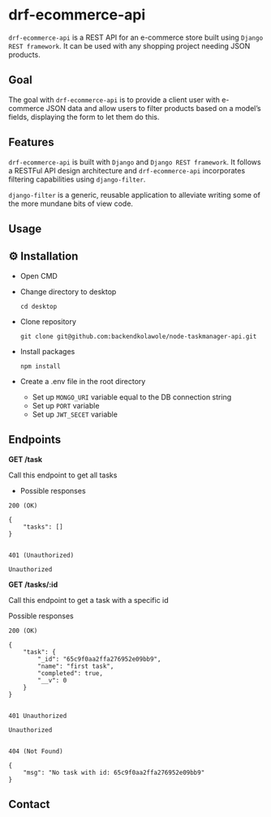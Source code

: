 # drf-ecommerce-api

`drf-ecommerce-api` is a REST API for an e-commerce store built using `Django REST framework`. It can be used with any shopping project needing JSON products. 

## Goal
The goal with `drf-ecommerce-api` is to provide a client user with e-commerce JSON data and allow users to filter products based on a model’s fields, displaying the form to let them do this.


## Features

``drf-ecommerce-api`` is built with `Django` and `Django REST framework`. It follows a RESTFul API design architecture and `drf-ecommerce-api` incorporates filtering capabilities using `django-filter`. 

`django-filter` is a generic, reusable application to alleviate writing some of the more mundane bits of view code.

## Usage

## ⚙️ Installation

- Open CMD
  
- Change directory to desktop

  `cd desktop`
   
- Clone repository

  `git clone git@github.com:backendkolawole/node-taskmanager-api.git`

- Install packages

  `npm install`

- Create a .env file in the root directory

  - Set up `MONGO_URI` variable equal to the DB connection string
  - Set up `PORT` variable
  - Set up `JWT_SECET` variable



## Endpoints

**GET /task**

Call this endpoint to get all tasks

- Possible responses

```
200 (OK)

{
    "tasks": []
}


401 (Unauthorized)

Unauthorized

```

**GET /tasks/:id**

Call this endpoint to get a task with a specific id

Possible responses

```
200 (OK)

{
    "task": {
        "_id": "65c9f0aa2ffa276952e09bb9",
        "name": "first task",
        "completed": true,
        "__v": 0
    }
}


401 Unauthorized

Unauthorized


404 (Not Found)

{
    "msg": "No task with id: 65c9f0aa2ffa276952e09bb9"
}

```


## Contact
